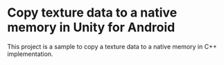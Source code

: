 # Copy texture data to a native memory in Unity for Android

This project is a sample to copy a texture data to a native memory in C++ implementation.
